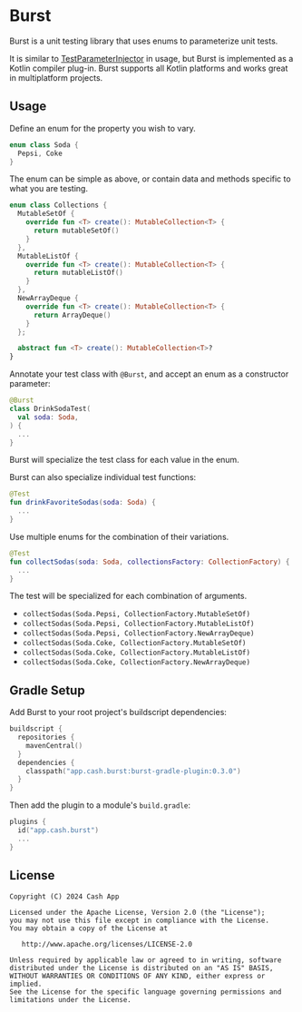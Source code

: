 Burst
=====

Burst is a unit testing library that uses enums to parameterize unit tests.

It is similar to [TestParameterInjector] in usage, but Burst is implemented as a Kotlin compiler
plug-in. Burst supports all Kotlin platforms and works great in multiplatform projects.


Usage
-----

Define an enum for the property you wish to vary.

```kotlin
enum class Soda {
  Pepsi, Coke
}
```

The enum can be simple as above, or contain data and methods specific to what you are testing.

```kotlin
enum class Collections {
  MutableSetOf {
    override fun <T> create(): MutableCollection<T> {
      return mutableSetOf()
    }
  },
  MutableListOf {
    override fun <T> create(): MutableCollection<T> {
      return mutableListOf()
    }
  },
  NewArrayDeque {
    override fun <T> create(): MutableCollection<T> {
      return ArrayDeque()
    }
  };

  abstract fun <T> create(): MutableCollection<T>?
}
```

Annotate your test class with `@Burst`, and accept an enum as a constructor parameter:

```kotlin
@Burst
class DrinkSodaTest(
  val soda: Soda,
) {
  ...
}
```

Burst will specialize the test class for each value in the enum.

Burst can also specialize individual test functions:

```kotlin
@Test
fun drinkFavoriteSodas(soda: Soda) {
  ...
}
```

Use multiple enums for the combination of their variations.

```kotlin
@Test
fun collectSodas(soda: Soda, collectionsFactory: CollectionFactory) {
  ...
}
```

The test will be specialized for each combination of arguments.

 * `collectSodas(Soda.Pepsi, CollectionFactory.MutableSetOf)`
 * `collectSodas(Soda.Pepsi, CollectionFactory.MutableListOf)`
 * `collectSodas(Soda.Pepsi, CollectionFactory.NewArrayDeque)`
 * `collectSodas(Soda.Coke, CollectionFactory.MutableSetOf)`
 * `collectSodas(Soda.Coke, CollectionFactory.MutableListOf)`
 * `collectSodas(Soda.Coke, CollectionFactory.NewArrayDeque)`

Gradle Setup
------------

Add Burst to your root project's buildscript dependencies:

```kotlin
buildscript {
  repositories {
    mavenCentral()
  }
  dependencies {
    classpath("app.cash.burst:burst-gradle-plugin:0.3.0")
  }
}
```

Then add the plugin to a module's `build.gradle`:

```kotlin
plugins {
  id("app.cash.burst")
  ...
}
```


License
-------

    Copyright (C) 2024 Cash App

    Licensed under the Apache License, Version 2.0 (the "License");
    you may not use this file except in compliance with the License.
    You may obtain a copy of the License at

       http://www.apache.org/licenses/LICENSE-2.0

    Unless required by applicable law or agreed to in writing, software
    distributed under the License is distributed on an "AS IS" BASIS,
    WITHOUT WARRANTIES OR CONDITIONS OF ANY KIND, either express or implied.
    See the License for the specific language governing permissions and
    limitations under the License.

[TestParameterInjector]: https://github.com/google/TestParameterInjector
